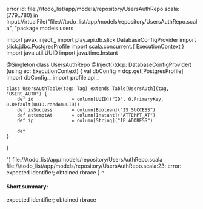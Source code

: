 error id: file://<WORKSPACE>/todo_list/app/models/repository/UsersAuthRepo.scala:[779..780) in Input.VirtualFile("file://<WORKSPACE>/todo_list/app/models/repository/UsersAuthRepo.scala", "package models.users

import javax.inject._
import play.api.db.slick.DatabaseConfigProvider
import slick.jdbc.PostgresProfile
import scala.concurrent.{ ExecutionContext }
import java.util.UUID
import java.time.Instant

@Singleton
class UsersAuthRepo @Inject()(dcp: DatabaseConfigProvider)(using ec: ExecutionContext) {
    val dbConfig = dcp.get[PostgresProfile]
    import dbConfig._
    import profile.api._

    class UsersAuthTable(tag: Tag) extends Table[UsersAuth](tag, "USERS_AUTH") {
        def id              = column[UUID]("ID", O.PrimaryKey, O.Default(UUID.randomUUID))
        def isSuccess       = column[Boolean]("IS_SUCCESS")
        def attemptAt       = column[Instant]("ATTEMPT_AT")
        def ip              = column[String]("IP_ADDRESS")

        def
    }
}

")
file://<WORKSPACE>/todo_list/app/models/repository/UsersAuthRepo.scala
file://<WORKSPACE>/todo_list/app/models/repository/UsersAuthRepo.scala:23: error: expected identifier; obtained rbrace
    }
    ^
#### Short summary: 

expected identifier; obtained rbrace